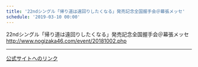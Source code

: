 ```yaml
---
title: '22ndシングル「帰り道は遠回りしたくなる」発売記念全国握手会＠幕張メッセ'
schedule: '2019-03-10 00:00'
---
```


<div id="detailBody"> <p>  22ndシングル「帰り道は遠回りしたくなる」発売記念全国握手会＠幕張メッセ  <br/>  <a href="http://www.nogizaka46.com/event/20181002.php" target="_self" title="http://www.nogizaka46.com/event/20181002.php">   http://www.nogizaka46.com/event/20181002.php  </a> </p></div>

---
[公式サイトへのリンク]('http://www.nogizaka46.com/schedule/2019/03/047499.php?member=mio-yakubo&category=&monthly=201903')